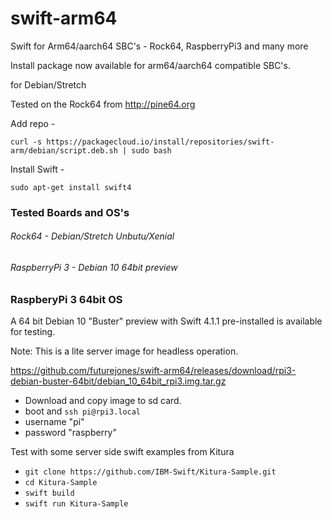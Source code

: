 # swift-arm64
Swift for Arm64/aarch64 SBC's - Rock64, RaspberryPi3 and many more

Install package now available for arm64/aarch64 compatible SBC's.

for Debian/Stretch

Tested on the Rock64 from http://pine64.org

Add repo -

```curl -s https://packagecloud.io/install/repositories/swift-arm/debian/script.deb.sh | sudo bash```

Install Swift - 

```sudo apt-get install swift4```

### Tested Boards and OS's

###### Rock64 - Debian/Stretch Unbutu/Xenial

###### RaspberryPi 3 - Debian 10 64bit preview

### RaspberyPi 3 64bit OS

A 64 bit Debian 10 "Buster" preview with Swift 4.1.1 pre-installed is available for testing.

Note: This is a lite server image for headless operation.

https://github.com/futurejones/swift-arm64/releases/download/rpi3-debian-buster-64bit/debian_10_64bit_rpi3.img.tar.gz

- Download and copy image to sd card.
- boot and `ssh pi@rpi3.local`
- username "pi"
- password "raspberry"

Test with some server side swift examples from Kitura
- `git clone https://github.com/IBM-Swift/Kitura-Sample.git`
- `cd Kitura-Sample`
- `swift build`
- `swift run Kitura-Sample`
